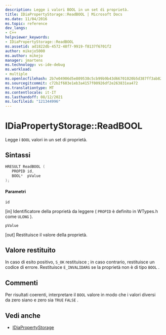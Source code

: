 ```yaml
---
description: Legge i valori BOOL in un set di proprietà.
title: IDiaPropertyStorage::ReadBOOL | Microsoft Docs
ms.date: 11/04/2016
ms.topic: reference
dev_langs:
- C++
helpviewer_keywords:
- IDiaPropertyStorage::ReadBOOL
ms.assetid: ad1822db-4572-48f7-9919-f8137f6701f2
author: mikejo5000
ms.author: mikejo
manager: jmartens
ms.technology: vs-ide-debug
ms.workload:
- multiple
ms.openlocfilehash: 2b7e04906d5e809538c5cb99b9b43d66701020b5d387ff3ab824367b72a94508
ms.sourcegitcommit: c72b2f603e1eb3a4157f00926df2e263831ea472
ms.translationtype: MT
ms.contentlocale: it-IT
ms.lasthandoff: 08/12/2021
ms.locfileid: "121344996"
---
```

# <a name="idiapropertystoragereadbool"></a>IDiaPropertyStorage::ReadBOOL
Legge i `BOOL` valori in un set di proprietà.

## <a name="syntax"></a>Sintassi

```C++
HRESULT ReadBOOL ( 
   PROPID id,
   BOOL*  pValue
);
```

#### <a name="parameters"></a>Parametri
 `id`

[in] Identificatore della proprietà da leggere ( `PROPID` è definito in WTypes.h come `ULONG` ).

 `pValue`

[out] Restituisce il valore della proprietà.

## <a name="return-value"></a>Valore restituito
 In caso di esito positivo, `S_OK` restituisce ; in caso contrario, restituisce un codice di errore. Restituisce `E_INVALIDARG` se la proprietà non è di tipo `BOOL` .

## <a name="remarks"></a>Commenti
 Per risultati coerenti, interpretare il `BOOL` valore in modo che i valori diversi da zero siano e zero sia `TRUE` `FALSE` .

## <a name="see-also"></a>Vedi anche
- [IDiaPropertyStorage](../../debugger/debug-interface-access/idiapropertystorage.md)
